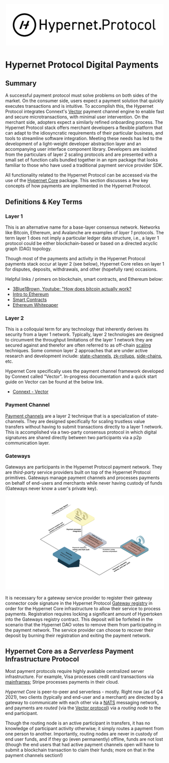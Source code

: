 <p align="center">
  <img src="/documentation/images/hypernet-protocol-black.svg" width="500">
</p>

# Hypernet Protocol Digital Payments

## Summary 

A successful payment protocol must solve problems on both sides of the market. On the consumer side, users expect a
payment solution that quickly executes transactions and is intuitive. To accomplish this, the Hypernet Protocol
integrates Connext's [Vector](https://github.com/connext/vector) payment channel engine to enable fast and secure microtransactions,
with minimal user intervention. On the merchant side, adopters expect a similarly refined onboarding process. The
Hypernet Protocol stack offers merchant developers a flexible platform that can adapt to the idiosyncratic requirements
of their particular business, and tools to streamline software integration. Meeting these needs has led to the development of a 
light-weight developer abstraction layer and an accompanying user interface component library. Developers are isolated 
from the particulars of layer 2 scaling protocols and are presented with a small set of function calls bundled together in 
an npm package that looks familiar to those who have used a traditional payment service provider SDK.

All functionality related to the Hypernet Protocol can be accessed via the use of the [Hypernet Core](/packages/hypernet-core) package.
This section discusses a few key concepts of how payments are implemented in the Hypernet Protocol.

## Definitions & Key Terms

### **Layer 1**

This is an alternative name for a base-layer consensus network. Networks like Bitcoin, Ethereum, and Avalanche are examples of *layer 1* protocols. 
The term layer 1 does not imply a particular ledger data structure, i.e., a layer 1 protocol could be either blockchain-based or based on a 
directed acyclic graph (DAG) topology. 

Though most of the payments and activity in the Hypernet Protocol payments stack occur at layer 2 (see below), Hypernet Core relies on layer 1 for 
disputes, deposits, withdrawals, and other (hopefully rare) occasions.

Helpful links / primers on blockchain, smart contracts, and Ethereum below:

- [3Blue1Brown, Youtube: "How does bitcoin actually work?](https://www.youtube.com/watch?v=bBC-nXj3Ng4&t=3s)
- [Intro to Ethereum](https://ethereum.org/en/developers/docs/intro-to-ethereum/)
- [Smart Contracts](https://ethereum.org/en/developers/docs/smart-contracts/)
- [Ethereum Whitepaper](https://ethereum.org/en/whitepaper/)

### **Layer 2**

This is a colloquial term for any technology that inherently derives its security from a layer 1 network. Typically, layer 2 technologies are designed to circumvent
the throughput limitations of the layer 1 network they are secured against and therefor are often referred to as off-chain [scaling](https://ethereum.org/en/developers/docs/scaling/) 
techniques. Some common layer 2 approaches that are under active research and development include: [state-channels](https://ethereum.org/en/developers/docs/scaling/state-channels/), 
[zk-rollups](https://ethereum.org/en/developers/docs/scaling/layer-2-rollups/#zk-video), [side-chains](https://ethereum.org/en/developers/docs/scaling/sidechains/#top), etc.

Hypernet Core specifically uses the payment channel framework developed by Connext called "Vector". In-progress documentation and a quick start guide on 
Vector can be found at the below link.

- [Connext - Vector](https://github.com/connext/vector)

### **Payment Channel**

[Payment channels](https://dl.acm.org/doi/pdf/10.1145/3243734.3243856?casa_token=ySJOdlwgPCcAAAAA%3AnkfO9uHl7fZ-c7C0_L3xrQSHhujnqNIJgtkB7Gt2yE6MZV9145qbyHsGHQaSV1NGZBNousWk-wQ) 
are a layer 2 technique that is a specialization of state-channels. They are designed specifically for scaling trustless value transfers without having to submit 
transactions directly to a layer 1 network. This is accomplished via a two-party consensus protocol in which digital signatures are shared directly between two
participants via a p2p communication layer. 

### **Gateways**

Gateways are participants in the Hypernet Protocol payment network. They are *third-party* service providers built on top of the Hypernet Protocol primitives.
Gateways manage payment channels and processes payments on behalf of end-users and merchants while never having custody of funds (Gateways never know a user's private
key).

![Gateways direct payments from end-users to merchants without having custody of funds.](/documentation/images/gateway-diagram.png)

It is necessary for a gateway service provider to register their gateway connector code signature in the Hypernet Protocol 
[Gateway registry](/packages/contracts/contracts/identity/README.md#gateways) in order for the Hypernet Core infrastructure to allow their service to process payments. 
Registration requires locking a significant amount of Hypertoken into the Gateways registry contract. This deposit will be forfeited in the scenario that the Hypernet DAO votes 
to remove them from participating in the payment network. The service provider can choose to recover their deposit by burning their registration and exiting the payment 
network.

## Hypernet Core as a _Serverless_ Payment Infrastructure Protocol

Most payment protocols require highly available centralized server infrastructure. For example, Visa processes credit card transactions 
via [mainframes](https://en.wikipedia.org/wiki/Mainframe_computer#Characteristics); Stripe processes payments in their cloud.

_Hypernet Core_ is peer-to-peer and serverless - mostly. Right now (as of Q4 2021), two clients (typically and end-user and a merchant) are 
directed by a gateway to communicate with each other via a [NATS](https://nats.io/) messaging network, and payments are _routed_ (via the [Vector protocol](https://github.com/connext/vector)) 
via a _routing node_ to the end participant.

Though the routing node is an active participant in transfers, it has no knowledge of participant activity otherwise; it simply routes a payment from one person 
to another. Importantly, routing nodes are never in custody of end user funds, and if they go (even permanently) offline, funds are not lost (though the end users 
that had active payment channels open will have to submit a blockchain transaction to claim their funds; more on that in the payment channels section!)